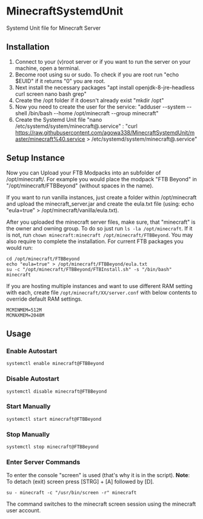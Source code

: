 # MinecraftSystemdUnit
Systemd Unit file for Minecraft Server

## Installation
1. Connect to your (v)root server or if you want to run the server on your machine, open a terminal.
1. Become root using su or sudo. To check if you are root run "echo $EUID" if it returns "0" you are root.
1. Next install the necessary packages "apt install openjdk-8-jre-headless curl screen nano bash grep"
1. Create the /opt folder if it doesn't already exist "mkdir /opt"
1. Now you need to create the user for the service: "adduser --system --shell /bin/bash --home /opt/minecraft --group minecraft"
1. Create the Systemd Unit file "nano /etc/systemd/system/minecraft@.service" : "curl https://raw.githubusercontent.com/agowa338/MinecraftSystemdUnit/master/minecraft%40.service > /etc/systemd/system/minecraft@.service"

## Setup Instance
Now you can Upload your FTB Modpacks into an subfolder of /opt/minecraft/. For example you would place the modpack "FTB Beyond" in "/opt/minecraft/FTBBeyond" (without spaces in the name).

If you want to run vanilla instances, just create a folder within /opt/minecraft and upload the minecraft_server.jar and create the eula.txt file (using: echo "eula=true" > /opt/minecraft/vanilla/eula.txt).

After you uploaded the minecraft server files, make sure, that "minecraft" is the owner and owning group. To do so just run `ls -la /opt/minecraft`. If it is not, run `chown minecraft:minecraft /opt/minecraft/FTBBeyond`.
You may also require to complete the installation. For current FTB packages you would run:
```
cd /opt/minecraft/FTBBeyond
echo "eula=true" > /opt/minecraft/FTBBeyond/eula.txt
su -c "/opt/minecraft/FTBBeyond/FTBInstall.sh" -s "/bin/bash" minecraft
```

If you are hosting multiple instances and want to use different RAM setting with each, create file `/opt/minecraft/XX/server.conf` with below contents to override default RAM settings.
```
MCMINMEM=512M
MCMAXMEM=2048M
```

## Usage
### Enable Autostart
```
systemctl enable minecraft@FTBBeyond
```
### Disable Autostart
```
systemctl disable minecraft@FTBBeyond
```
### Start Manually
```
systemctl start minecraft@FTBBeyond
```
### Stop Manually
```
systemctl stop minecraft@FTBBeyond
```
### Enter Server Commands
To enter the console "screen" is used (that's why it is in the script).
**Note**: To detach (exit) screen press [STRG] + [A] followed by [D].
```
su - minecraft -c "/usr/bin/screen -r" minecraft
```
The command switches to the minecraft screen session using the minecraft user account.


